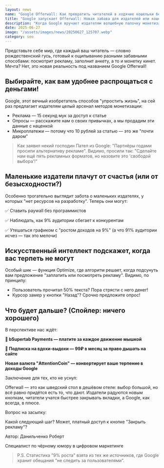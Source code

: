 ```yaml
---
layout: news
name: "Google Offerwall: Как превратить читателей в ходячие кошельки без угрызений совести"
title: "Google запускает Offerwall: Новая забава для издателей или кошелёк на распашку?"
description: "Когда Google вручает издателям волшебную палочку монетизации, стоит ли радоваться или готовить носовой платок?"
date: 2025-06-27
image: "/assets/images/news/20250627_125707.webp"
category: seo
---
```


<p>Представьте себе мир, где каждый ваш читатель — словно рождественский гусь, готовый к ощипыванию разными забавными способами: посмотрит рекламу, заполнит анкету, а то и монетку кинет. Мечта? Нет, это новая реальность под названием Google Offerwall!</p>
<h2>Выбирайте, как вам удобнее распрощаться с деньгами!</h2>
<p>Google, этот вечный изобретатель способов "упростить жизнь", на сей раз предлагает издателям целый арсенал методов монетизации:</p>
<ul>
  <li>Реклама — 15 секунд мук за доступ к статье</li>
  <li>Опросы — расскажите нам о своих привычках, а мы продадим эти данные с наценкой</li>
  <li>Микроплатежи — потому что 10 рублей за статью — это же "почти даром"</li>
</ul>
<blockquote class="google-quote">Как заявил некий господин Пател из Google: "Партнёры годами просили альтернативу рекламе". Видимо, просили так: "Сделайте нам ещё пять рекламных форматов, но назовите это 'свободой выбора'!"</blockquote>
<h2>Маленькие издатели плачут от счастья (или от безысходности?)</h2>
<p>Особенно трогательно выглядит забота о маленьких издателях, у которых "нет ресурсов на разработку". Теперь они могут:</p>
<p>✅ Ставить paywall без программистов</p>
<p>✅ Наблюдать, как 9% аудитории сбегает к конкурентам</p>
<p>✅ Утешаться графиком с "ростом доходов на 9%" (а что 91% аудитории исчез — так это мелочи)</p>
<h2>Искусственный интеллект подскажет, когда вас терпеть не могут</h2>
<p>Особый шик — функция Optimize, где алгоритм решает, когда подсунуть вам предложение "заплатить или посмотреть рекламу". Видимо, по принципу:</p>
<ul>
  <li>Пользователь прочитал 50% текста? Пора стрясти с него денег!</li>
  <li>Курсор замер у кнопки "Назад"? Срочно предложите опрос!</li>
</ul>
<h2>Что будет дальше? (Спойлер: ничего хорошего)</h2>
<p>В перспективе нас ждёт:</p>
<p><b>🔮 bSupertab Payments — платите за каждое движение мышкой</b></p>
<p><b>🔮 Подписка на вдохи-выдохи — 99₽ в месяц за право дышать на сайте</b></p>
<p><b>Новая валюта "AttentionCoin" — конвертирует ваше терпение в доходы Google</b></p>
<p>Заключение для тех, кто не уснул:</p>
<p>Offerwall — это как шведский стол в дешёвом отеле: выбор большой, но всё равно придётся есть то, что дают. Издатели радуются новым кнопкам, читатели учатся быстрее закрывать вкладки, а Google, как всегда, в плюсе.</p>
<p>Вопрос на засыпку:</p>
<p>Какой следующий шаг? Может, платный доступ к кнопке "Закрыть рекламу"?</p>
<p>Автор: Данильченко Роберт</p>
<p>Специалист по чёрному юмору в цифровом маркетинге</p>
<blockquote class="google-quote">P.S. Статистика "9% роста" взята из тех же источников, где Google хранит обещания "не следить за пользователями".</blockquote>
